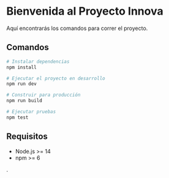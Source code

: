 # Bienvenida al Proyecto Innova

Aquí encontrarás los comandos para correr el proyecto.

## Comandos

```bash
# Instalar dependencias
npm install

# Ejecutar el proyecto en desarrollo
npm run dev

# Construir para producción
npm run build

# Ejecutar pruebas
npm test
```

## Requisitos

- Node.js >= 14
- npm >= 6

.